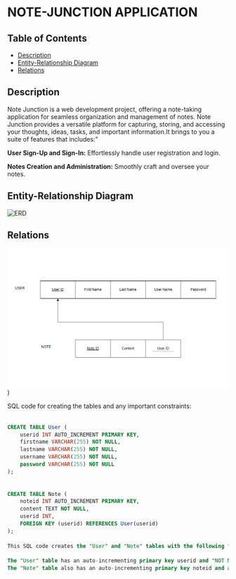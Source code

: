 # NOTE-JUNCTION APPLICATION

## Table of Contents

- [Description](#Description)
- [Entity-Relationship Diagram](#entity-relationship-diagram)
- [Relations](#Relations)

## Description

Note Junction is a web development project, offering a note-taking application for seamless organization and management of notes. Note Junction provides a versatile platform for capturing, storing, and accessing your thoughts, ideas, tasks, and important information.It brings to you a suite of features that includes:"

**User Sign-Up and Sign-In:**
Effortlessly handle user registration and login.

**Notes Creation and Administration:**
Smoothly craft and oversee your notes.


## Entity-Relationship Diagram

![ERD](https://github.com/aqsat/WebDev/blob/main/ER%20Diagram.PNG)

## Relations

![RD](https://github.com/aqsat/Note-Junction/blob/main/Relation%20Diagram.PNG)) 

SQL code for creating the tables and any important constraints:

```sql

CREATE TABLE User (
    userid INT AUTO_INCREMENT PRIMARY KEY,
    firstname VARCHAR(255) NOT NULL,
    lastname VARCHAR(255) NOT NULL,
    username VARCHAR(255) NOT NULL,
    password VARCHAR(255) NOT NULL
);


CREATE TABLE Note (
    noteid INT AUTO_INCREMENT PRIMARY KEY,
    content TEXT NOT NULL,
    userid INT,
    FOREIGN KEY (userid) REFERENCES User(userid)
);

This SQL code creates the "User" and "Note" tables with the following features:

The "User" table has an auto-incrementing primary key userid and "NOT NULL" constraints for the first name, last name, username, and password.
The "Note" table also has an auto-incrementing primary key noteid and a "NOT NULL" constraint for the content. It establishes a relationship with the "User" table via the userid foreign key.




